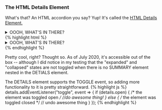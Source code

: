 ### The HTML Details Element

What's that? An HTML accordion you say? Yup! It's called the <a href="https://developer.mozilla.org/en-US/docs/Web/HTML/Element/details">HTML Details Element.</a>
<details>
  <summary>OOOH, WHAT'S IN THERE?</summary>
  <p>IT'S A PUPPY!</p>
  <img src="{{site.baseurl}}/assets/images/this is fine.gif" alt="dog sits in burning house drinking coffee sating, this is fine"/>
</details>
{% highlight html %}
<details>
  <summary>OOOH, WHAT'S IN THERE?</summary>
  <p>IT'S A PUPPY!</p>
  <img src="assets/images/this is fine.gif" />
</details>
{% endhighlight %}

Pretty cool, right? Thought so. As of July 2020, it's accessible out of the box -- although I did notice in my testing that the "expanded" and "collapsed" states are not toggled when there is no SUMMARY element nested in the DETIALS element.

The DETAILS element supports the TOGGLE event, so adding more functionality to it is pretty straightforward.
{% highlight js %}
details.addEventListener("toggle", event => {
  if (details.open) {
    /* the element was toggled open */
    //do awesome thing!
    } else {
      /* the element was toggled closed */
      // undo awesome thing
    }
  });
{% endhighlight %}